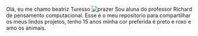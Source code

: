 Olá, eu me chamo beatriz Turesso
![prazer](https://i.pinimg.com/originals/36/08/e0/3608e05c00a7430ff25d2bfcaa4e42b1.gif)
Sou aluna do professor Richard de pensamento computacional. Esse é o meu repositorio para compartilhar os meus lindos projetos, tenho 15 anos minha cor preferida é preto e roxo e amo os animais.
